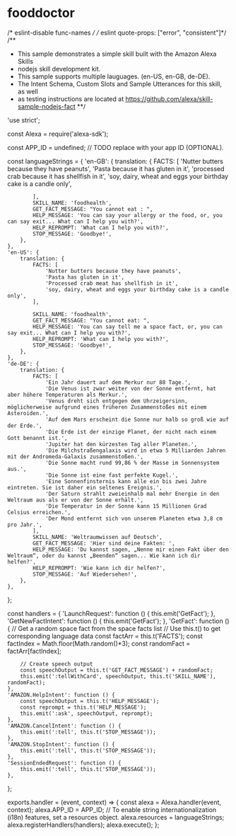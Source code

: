 # fooddoctor
/* eslint-disable  func-names */
/* eslint quote-props: ["error", "consistent"]*/
/**
 * This sample demonstrates a simple skill built with the Amazon Alexa Skills
 * nodejs skill development kit.
 * This sample supports multiple lauguages. (en-US, en-GB, de-DE).
 * The Intent Schema, Custom Slots and Sample Utterances for this skill, as well
 * as testing instructions are located at https://github.com/alexa/skill-sample-nodejs-fact
 **/

'use strict';

const Alexa = require('alexa-sdk');

const APP_ID = undefined;  // TODO replace with your app ID (OPTIONAL).

const languageStrings = {
    'en-GB': {
        translation: {
            FACTS: [
                'Nutter butters because they have peanuts',
                'Pasta because it has gluten in it',
                'processed crab because it has shellfish in it',
                'soy, dairy, wheat and eggs your birthday cake is a candle only',
                
            ],
            SKILL_NAME: 'foodhealth',
            GET_FACT_MESSAGE: "You cannot eat : ",
            HELP_MESSAGE: 'You can say your allergy or the food, or, you can say exit... What can I help you with?',
            HELP_REPROMPT: 'What can I help you with?',
            STOP_MESSAGE: 'Goodbye!',
        },
    },
    'en-US': {
        translation: {
            FACTS: [
                'Nutter butters because they have peanuts',
                'Pasta has gluten in it',
                'Processed crab meat has shellfish in it',
                'soy, dairy, wheat and eggs your birthday cake is a candle only',
            ],
            
            SKILL_NAME: 'foodhealth',
            GET_FACT_MESSAGE: "You cannot eat: ",
            HELP_MESSAGE: 'You can say tell me a space fact, or, you can say exit... What can I help you with?',
            HELP_REPROMPT: 'What can I help you with?',
            STOP_MESSAGE: 'Goodbye!',
        },
    },
    'de-DE': {
        translation: {
            FACTS: [
                'Ein Jahr dauert auf dem Merkur nur 88 Tage.',
                'Die Venus ist zwar weiter von der Sonne entfernt, hat aber höhere Temperaturen als Merkur.',
                'Venus dreht sich entgegen dem Uhrzeigersinn, möglicherweise aufgrund eines früheren Zusammenstoßes mit einem Asteroiden.',
                'Auf dem Mars erscheint die Sonne nur halb so groß wie auf der Erde.',
                'Die Erde ist der einzige Planet, der nicht nach einem Gott benannt ist.',
                'Jupiter hat den kürzesten Tag aller Planeten.',
                'Die Milchstraßengalaxis wird in etwa 5 Milliarden Jahren mit der Andromeda-Galaxis zusammenstoßen.',
                'Die Sonne macht rund 99,86 % der Masse im Sonnensystem aus.',
                'Die Sonne ist eine fast perfekte Kugel.',
                'Eine Sonnenfinsternis kann alle ein bis zwei Jahre eintreten. Sie ist daher ein seltenes Ereignis.',
                'Der Saturn strahlt zweieinhalb mal mehr Energie in den Weltraum aus als er von der Sonne erhält.',
                'Die Temperatur in der Sonne kann 15 Millionen Grad Celsius erreichen.',
                'Der Mond entfernt sich von unserem Planeten etwa 3,8 cm pro Jahr.',
            ],
            SKILL_NAME: 'Weltraumwissen auf Deutsch',
            GET_FACT_MESSAGE: 'Hier sind deine Fakten: ',
            HELP_MESSAGE: 'Du kannst sagen, „Nenne mir einen Fakt über den Weltraum“, oder du kannst „Beenden“ sagen... Wie kann ich dir helfen?',
            HELP_REPROMPT: 'Wie kann ich dir helfen?',
            STOP_MESSAGE: 'Auf Wiedersehen!',
        },
    },
};

const handlers = {
    'LaunchRequest': function () {
        this.emit('GetFact');
    },
    'GetNewFactIntent': function () {
        this.emit('GetFact');
    },
    'GetFact': function () {
        // Get a random space fact from the space facts list
        // Use this.t() to get corresponding language data
        const factArr = this.t('FACTS');
        const factIndex = Math.floor(Math.random()*3);
        const randomFact = factArr[factIndex];

        // Create speech output
        const speechOutput = this.t('GET_FACT_MESSAGE') + randomFact;
        this.emit(':tellWithCard', speechOutput, this.t('SKILL_NAME'), randomFact);
    },
    'AMAZON.HelpIntent': function () {
        const speechOutput = this.t('HELP_MESSAGE');
        const reprompt = this.t('HELP_MESSAGE');
        this.emit(':ask', speechOutput, reprompt);
    },
    'AMAZON.CancelIntent': function () {
        this.emit(':tell', this.t('STOP_MESSAGE'));
    },
    'AMAZON.StopIntent': function () {
        this.emit(':tell', this.t('STOP_MESSAGE'));
    },
    'SessionEndedRequest': function () {
        this.emit(':tell', this.t('STOP_MESSAGE'));
    },
};

exports.handler = (event, context) => {
    const alexa = Alexa.handler(event, context);
    alexa.APP_ID = APP_ID;
    // To enable string internationalization (i18n) features, set a resources object.
    alexa.resources = languageStrings;
    alexa.registerHandlers(handlers);
    alexa.execute();
};

